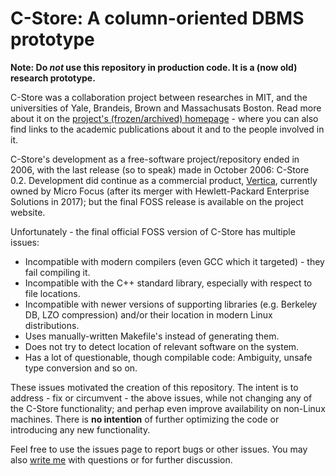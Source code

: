 # C-Store: A column-oriented DBMS prototype

**Note: Do _not_ use this repository in production code. It is a (now old) research prototype.**

C-Store was a collaboration project between researches in MIT, and the universities of Yale, Brandeis, Brown and Massachusats Boston. Read more about it on the [project's (frozen/archived) homepage](http://db.csail.mit.edu/projects/cstore/) - where you can also find links to the academic publications about it and to the people involved in it.

C-Store's development as a free-software project/repository ended in 2006, with the last release (so to speak) made in October 2006: C-Store 0.2. Development did continue as a commercial product, [Vertica](http://www.vertica.com/), currently owned by Micro Focus (after its merger with Hewlett-Packard Enterprise Solutions in 2017); but the final FOSS release is available on the project website. 

Unfortunately - the final official FOSS version of C-Store has multiple issues:

* Incompatible with modern compilers (even GCC which it targeted) - they fail compiling it.
* Incompatible with the C++ standard library, especially with respect to file locations.
* Incompatible with newer versions of supporting libraries (e.g. Berkeley DB, LZO compression) and/or their location in modern Linux distributions.
* Uses manually-written Makefile's instead of generating them.
* Does not try to detect location of relevant software on the system.
* Has a lot of questionable, though compilable code: Ambiguity, unsafe type conversion and so on.

These issues motivated the creation of this repository. The intent is to address - fix or circumvent - the above issues, while not changing any of the C-Store functionality; and perhap even improve availability on non-Linux machines. There is **no intention** of further optimizing the code or introducing any new functionality.

Feel free to use the issues page to report bugs or other issues. You may also [write me](mailto:eyalroz@technion.ac.il) with questions or for further discussion.
